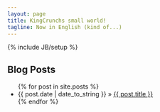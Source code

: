 ```yaml
---
layout: page
title: KingCrunchs small world!
tagline: Now in English (kind of...)
---
```

{% include JB/setup %}

## Blog Posts

<ul class="posts">
  {% for post in site.posts %}
    <li><span>{{ post.date | date_to_string }}</span> &raquo; <a href="{{ BASE_PATH }}{{ post.url }}">{{ post.title }}</a></li>
  {% endfor %}
</ul>
